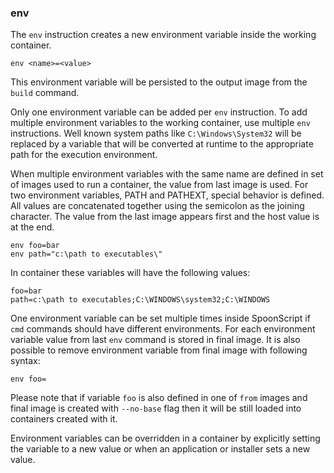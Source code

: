 ### env

The `env` instruction creates a new environment variable inside the working container. 

```
env <name>=<value>
```

This environment variable will be persisted to the output image from the `build` command. 

Only one environment variable can be added per `env` instruction. To add multiple environment variables to the working container, use multiple `env` instructions. Well known system paths like `C:\Windows\System32` will be replaced by a variable that will be converted at runtime to the appropriate path for the execution environment.

When multiple environment variables with the same name are defined in set of images used to run a container, the value from last image is used. For two environment variables, PATH and PATHEXT, special behavior is defined. All values are concatenated together using the semicolon as the joining character. The value from the last image appears first and the host value is at the end.

```
env foo=bar
env path="c:\path to executables\"
```

In container these variables will have the following values:

```
foo=bar
path=c:\path to executables;C:\WINDOWS\system32;C:\WINDOWS
```

One environment variable can be set multiple times inside SpoonScript if `cmd` commands should have different environments. For each environment variable value from last `env` command is stored in final image. It is also possible to remove environment variable from final image with following syntax:

```
env foo=
```

Please note that if variable `foo` is also defined in one of `from` images and final image is created with `--no-base` flag then it will be still loaded into containers created with it.

Environment variables can be overridden in a container by explicitly setting the variable to a new value or when an application or installer sets a new value.
